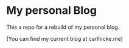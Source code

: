 # My personal Blog

This a repo for a rebuild of my personal blog.

(You can find my current blog at carlhicke.me)

